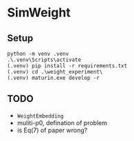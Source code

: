 # SimWeight

## Setup

```
python -m venv .venv
.\.venv\Scripts\activate
(.venv) pip install -r requirements.txt
(.venv) cd .\weight_experiment\
(.venv) maturin.exe develop -r
```

## TODO
- `WeightEmbedding`
- muliti-p0, defination of problem
- is Eq(7) of paper wrong?